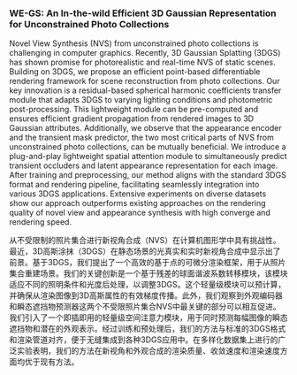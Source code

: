 ### WE-GS: An In-the-wild Efficient 3D Gaussian Representation for Unconstrained Photo Collections

Novel View Synthesis (NVS) from unconstrained photo collections is challenging in computer graphics. Recently, 3D Gaussian Splatting (3DGS) has shown promise for photorealistic and real-time NVS of static scenes. Building on 3DGS, we propose an efficient point-based differentiable rendering framework for scene reconstruction from photo collections. Our key innovation is a residual-based spherical harmonic coefficients transfer module that adapts 3DGS to varying lighting conditions and photometric post-processing. This lightweight module can be pre-computed and ensures efficient gradient propagation from rendered images to 3D Gaussian attributes. Additionally, we observe that the appearance encoder and the transient mask predictor, the two most critical parts of NVS from unconstrained photo collections, can be mutually beneficial. We introduce a plug-and-play lightweight spatial attention module to simultaneously predict transient occluders and latent appearance representation for each image. After training and preprocessing, our method aligns with the standard 3DGS format and rendering pipeline, facilitating seamlessly integration into various 3DGS applications. Extensive experiments on diverse datasets show our approach outperforms existing approaches on the rendering quality of novel view and appearance synthesis with high converge and rendering speed.

从不受限制的照片集合进行新视角合成（NVS）在计算机图形学中具有挑战性。最近，3D高斯涂抹（3DGS）在静态场景的光真实和实时新视角合成中显示出了前景。基于3DGS，我们提出了一个高效的基于点的可微分渲染框架，用于从照片集合重建场景。我们的关键创新是一个基于残差的球面谐波系数转移模块，该模块适应不同的照明条件和光度后处理，以调整3DGS。这个轻量级模块可以预计算，并确保从渲染图像到3D高斯属性的有效梯度传播。此外，我们观察到外观编码器和瞬态遮挡物预测器这两个不受限照片集合NVS中最关键的部分可以相互促进。我们引入了一个即插即用的轻量级空间注意力模块，用于同时预测每幅图像的瞬态遮挡物和潜在的外观表示。经过训练和预处理后，我们的方法与标准的3DGS格式和渲染管道对齐，便于无缝集成到各种3DGS应用中。在多样化数据集上进行的广泛实验表明，我们的方法在新视角和外观合成的渲染质量、收敛速度和渲染速度方面均优于现有方法。
